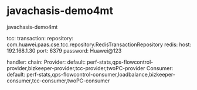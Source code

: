 # javachasis-demo4mt
javachasis-demo4mt


  tcc:
    transaction:
      repository: com.huawei.paas.cse.tcc.repository.RedisTransactionRepository
      redis:
        host: 192.168.1.30
        port: 6379
        password: Huawei@123


  handler:
    chain:
      Provider:
        default: perf-stats,qps-flowcontrol-provider,bizkeeper-provider,tcc-provider,twoPC-provider
      Consumer:
        default: perf-stats,qps-flowcontrol-consumer,loadbalance,bizkeeper-consumer,tcc-consumer,twoPC-consumer
